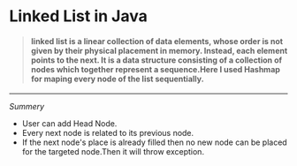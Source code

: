 # Linked List in Java

>#### linked list is a linear collection of data elements, whose order is not given by their physical placement in memory. Instead, each element points to the next. It is a data structure consisting of a collection of nodes which together represent a sequence.Here I used Hashmap for maping every node of the list sequentially.
___
_Summery_
 * User can add Head Node.
 * Every next node is related to its previous node. 
 * If the next node's place is already filled then no new node can be placed for the targeted node.Then it will throw exception.
